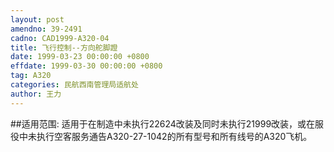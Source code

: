 ```yaml
---
layout: post
amendno: 39-2491
cadno: CAD1999-A320-04
title: 飞行控制--方向舵脚蹬
date: 1999-03-23 00:00:00 +0800
effdate: 1999-03-30 00:00:00 +0800
tag: A320
categories: 民航西南管理局适航处
author: 王力
---
```


##适用范围:
适用于在制造中未执行22624改装及同时未执行21999改装，或在服役中未执行空客服务通告A320-27-1042的所有型号和所有线号的A320飞机。

